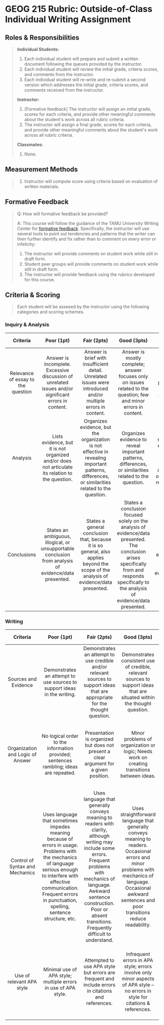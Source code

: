 # GEOG 215 Rubric: Outside-of-Class Individual Writing Assignment

## Roles & Responsibilities
>
> **Individual Students:**
> 1. Each individual student will prepare and submit a written document following the queues provided by the instructor.
> 2. Each individual student will review the initial grade, criteria scores, and comments from the instructor.
> 3. Each individual student will re-write and re-submit a second version which addresses the initial grade, criteria scores, and comments received from the instructor.
>
> **Instructor:**
> 1. [Formative feedback] The instructor will assign an initial grade, scores for each criteria, and provide other meaningful comments about the student's work across all rubric criteria.
> 2. The instructor will assign a final grade, scores for each criteria, and provide other meaningful comments about the student's work across all rubric criteria.
>
> **Classmates:**
> 1. None.

## Measurement Methods
>
> 1. Instructor will compute score using criteria based on evaluation of written materials.
>


## Formative Feedback
>
> Q: How will formative feedback be provided?
>
> A: This course will follow the guidance of the TAMU University Writing Center for [formative feedback](http://writingcenter.tamu.edu/Faculty/Feedback/Formative-Feedback). Specifically, the instructor will use several tools to point out tendencies and patterns that the writer can then further identify and fix rather than to comment on every error or infelicity:
>
>   1. The instructor will provide comments on student work while still in draft form.
>   2. Student peer groups will provide comments on student work while still in draft form.
>   3. The instructor will provide feedback using the rubrics developed for this course.
>

## Criteria & Scoring
>
> Each student will be assesed by the instructor using the following categories and scoring schemes.
>

### Inquiry & Analysis
 Criteria | Poor (1pt) |  Fair (2pts) | Good (3pts)| Excellent (4pts)
 :---: | :---: | :---: | :---: | :---:
Relevance of essay to the question  | Answer is incomplete. Excessive discussion of unrelated issues and/or significant errors in content.  | Answer is brief with insufficient detail. Unrelated issues were introduced and/or multiple errors in content.  | Answer is mostly complete; answer focuses only on issues related to the question; few and minor errors in content. |  Answer is complete; sufficient detail provided to support assertions; factually correct.
Analysis | Lists evidence, but it is not organized and/or does not articulate its relation to the question.  | Organizes evidence, but the organization is not effective in revealing important patterns, differences, or similarities related to the question.  | Organizes evidence to reveal important patterns, differences, or similarities related to the question.  | Organizes and synthesizes evidence to reveal insightful patterns, differences, or similarities related to the question.
Conclusions | States an ambiguous, illogical, or unsupportable conclusion from analysis of evidence/data presented. | States a general conclusion that, because it is so general, also applies beyond the scope of the analysis of evidence/data presented.  | States a conclusion focused solely on the analysis of evidence/data presented. The conclusion arises specifically from and responds specifically to the analysis of evidence/data presented.  |   States a conclusion that is a logical extrapolation from the analysis of evidence/data presented.

### Writing
 Criteria | Poor (1pt) |  Fair (2pts) | Good (3pts)| Excellent (4pts)
 :---: | :---: | :---: | :---: | :---:
Sources and Evidence  | Demonstrates an attempt to use sources to support ideas in the writing.  | Demonstrates an attempt to use credible and/or relevant sources to support ideas that are appropriate for the thought question.   | Demonstrates consistent use of credible, relevant sources to support ideas that are situated within the thought question.  | Demonstrates skillful use of high-quality, credible, relevant sources to develop ideas that are appropriate for the thought question.
Organization and Logic of Answer | No logical order to the information provided; sentences rambling; ideas are repeated.  | Presentation is organized but does not present a clear argument for a given position.  | Minor problems of organization or logic; Needs work on creating transitions between ideas.  | Clear and logical presentation; good development of an argument; Transitions are made clearly and smoothly.
Control of Syntax and Mechanics | Uses language that sometimes impedes meaning because of errors in usage. Problems with the mechanics of language serious enough to interfere with effective communication. Frequent errors in punctuation, spelling, sentence structure, etc.  | Uses language that generally conveys meaning to readers with clarity, although writing may include some errors. Frequent problems with mechanics of language. Awkward sentence construction. Poor or absent transitions. Frequently difficult to understand.  | Uses straightforward language that generally conveys meaning to readers. Occasional errors and minor problems with mechanics of language. Occasional awkward sentences and poor transitions reduce readability.  |  Uses language that skillfully communicates meaning to readers with clarity and fluency. Clear, readable, prose. Good use of transitions; no problems with spelling, punctuation, or grammar. Infrequent and minor mechanical problems. Errors do not impair readability.
Use of relevant APA style  | Minimal use of APA style; multiple errors in use of APA style. | Attempted to use APA style but errors are frequent and include errors in citations and references. | Infrequent errors in APA style; errors involve only minor aspects of APA style – no errors in style for citations & references.  |  All relevant aspects of APA style are used correctly. Title page properly formatted, use of intext citations, format of references cited.
